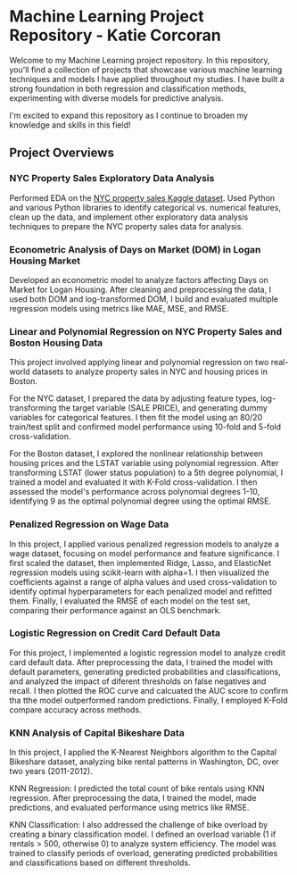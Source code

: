 # Machine Learning Project Repository - Katie Corcoran

Welcome to my Machine Learning project repository. In this repository, you'll find a collection of projects that showcase various machine learning techniques and models I have applied throughout my studies. I have built a strong foundation in both regression and classification methods, experimenting with diverse models for predictive analysis.

I'm excited to expand this repository as I continue to broaden my knowledge and skills in this field!

## Project Overviews

### NYC Property Sales Exploratory Data Analysis
Performed EDA on the [NYC property sales Kaggle dataset](https://www.kaggle.com/new-york-city/nyc-property-salesLinks). Used Python and various Python libraries to identify categorical vs. numerical features, clean up the data, and implement other exploratory data analysis techniques to prepare the NYC property sales data for analysis.

### Econometric Analysis of Days on Market (DOM) in Logan Housing Market
Developed an econometric model to analyze factors affecting Days on Market for Logan Housing. After cleaning and preprocessing the data, I used both DOM and log-transformed DOM, I build and evaluated multiple regression models using metrics like MAE, MSE, and RMSE.

### Linear and Polynomial Regression on NYC Property Sales and Boston Housing Data
This project involved applying linear and polynomial regression on two real-world datasets to analyze property sales in NYC and housing prices in Boston.

For the NYC dataset, I prepared the data by adjusting feature types, log-transforming the target variable (SALE PRICE), and generating dummy variables for categorical features. I then fit the model using an 80/20 train/test split and confirmed model performance using 10-fold and 5-fold cross-validation.

For the Boston dataset, I explored the nonlinear relationship between housing prices and the LSTAT variable using polynomial regression. After transforming LSTAT (lower status population) to a 5th degree polynomial, I trained a model and evaluated it with K-Fold cross-validation. I then assessed the model's performance across polynomial degrees 1-10, identifying 9 as the optimal polynomial degree using the optimal RMSE.

### Penalized Regression on Wage Data
In this project, I applied various penalized regression models to analyze a wage dataset, focusing on model performance and feature significance. I first scaled the dataset, then implemented Ridge, Lasso, and ElasticNet regression models using scikit-learn with alpha=1. I then visualized the coefficients against a range of alpha values and used cross-validation to identify optimal hyperparameters for each penalized model and refitted them. Finally, I evaluated the RMSE of each model on the test set, comparing their performance against an OLS benchmark.

### Logistic Regression on Credit Card Default Data
For this project, I implemented a logistic regression model to analyze credit card default data. After preprocessing the data, I trained the model with default parameters, generating predicted probabilities and classifications, and analyzed the impact of diferent thresholds on false negatives and recall. I then plotted the ROC curve and calcuated the AUC score to confirm tha tthe model outperformed random predictions. Finally, I employed K-Fold compare accuracy across methods.

### KNN Analysis of Capital Bikeshare Data
In this project, I applied the K-Nearest Neighbors algorithm to the Capital Bikeshare dataset, analyzing bike rental patterns in Washington, DC, over two years (2011-2012).

KNN Regression: I predicted the total count of bike rentals using KNN regression. After preprocessing the data, I trained the model, made predictions, and evaluated performance using metrics like RMSE. 

KNN Classification: I also addressed the challenge of bike overload by creating a binary classification model. I defined an overload variable (1 if rentals > 500, otherwise 0) to analyze system efficiency. The model was trained to classify periods of overload, generating predicted probabilities and classifications based on different thresholds.

